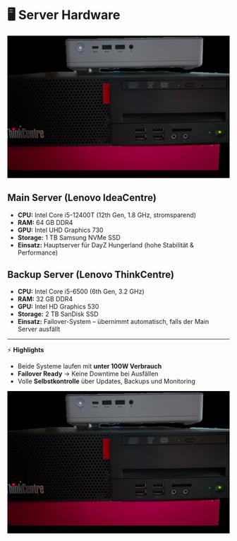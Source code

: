 # 🖥️ Server Hardware

![Server Hardware](../../Pictures/Server_Hardware.jpeg)

## Main Server (Lenovo IdeaCentre)
- **CPU:** Intel Core i5-12400T (12th Gen, 1.8 GHz, stromsparend)  
- **RAM:** 64 GB DDR4  
- **GPU:** Intel UHD Graphics 730  
- **Storage:** 1 TB Samsung NVMe SSD  
- **Einsatz:** Hauptserver für DayZ Hungerland (hohe Stabilität & Performance)  

## Backup Server (Lenovo ThinkCentre)
- **CPU:** Intel Core i5-6500 (6th Gen, 3.2 GHz)  
- **RAM:** 32 GB DDR4  
- **GPU:** Intel HD Graphics 530  
- **Storage:** 2 TB SanDisk SSD  
- **Einsatz:** Failover-System – übernimmt automatisch, falls der Main Server ausfällt  

---

⚡ **Highlights**  
- Beide Systeme laufen mit **unter 100W Verbrauch**  
- **Failover Ready** → Keine Downtime bei Ausfällen  
- Volle **Selbstkontrolle** über Updates, Backups und Monitoring  


![Server Hardware](../../Pictures/Server_Hardware.jpeg)
